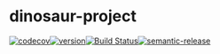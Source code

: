 # dinosaur-project

[![codecov](https://codecov.io/gh/ElisFilipsson/dinosaur-project/branch/master/graph/badge.svg)](https://codecov.io/gh/ElisFilipsson/dinosaur-project)[![version](https://img.shields.io/npm/v/dinosaur-project.svg?style=flat-square)](https://www.npmjs.com/~elisfilipsson)[![Build Status](https://travis-ci.org/ElisFilipsson/dinosaur-project.svg?branch=master)](https://travis-ci.org/ElisFilipsson/dinosaur-project)[![semantic-release](https://img.shields.io/badge/%20%20%F0%9F%93%A6%F0%9F%9A%80-semantic--release-e10079.svg)](https://github.com/semantic-release/semantic-release)